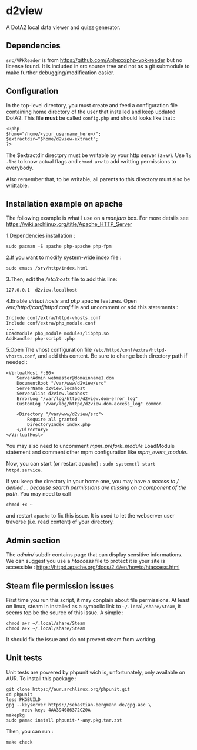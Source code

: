 # d2view

A DotA2 local data viewer and quizz generator.

## Dependencies

`src/VPKReader` is from https://github.com/Aphexx/php-vpk-reader but no
license found. It is included in src source tree and not as a git submodule
to make further debugging/modification easier.

## Configuration

In the top-level directory, you must create and feed a configuration file 
containing home directory of the user that installed and keep updated DotA2. 
This file **must** be called `config.php` and should
looks like that :

	<?php
	$home="/home/<your_username_here>/";
	$extractdir="$home/d2view-extract";
	?>

The $extractdir directpry must be writable by your http server (a+w).
Use `ls -lhd` to know actual flags and `chmod a+w` to add writting permissions
to everybody.

Also remember that, to be writable, all parents to this directory must also be
writtable.

## Installation example on apache

The following example is what I use on a *manjaro* box. For more details see
https://wiki.archlinux.org/title/Apache_HTTP_Server

1.Dependencies installation :

	sudo pacman -S apache php-apache php-fpm

2.If you want to modify system-wide index file :

	sudo emacs /srv/http/index.html

3.Then, edit the */etc/hosts* file to add this line:

	127.0.0.1  d2view.localhost

4.Enable *virtual hosts* and *php* apache features. Open 
*/etc/httpd/conf/httpd.conf* file and uncomment or add this statements :

	Include conf/extra/httpd-vhosts.conf
	Include conf/extra/php_module.conf
	...
	LoadModule php_module modules/libphp.so
	AddHandler php-script .php

5.Open The vhost configuration file `/etc/httpd/conf/extra/httpd-vhosts.conf`,
	and add this content. Be sure to change both directory path if needed :

	<VirtualHost *:80>
		ServerAdmin webmaster@domainname1.dom
		DocumentRoot "/var/www/d2view/src"
		ServerName d2view.locahost
		ServerAlias d2view.locahost
		ErrorLog "/var/log/httpd/d2view.dom-error_log"
		CustomLog "/var/log/httpd/d2view.dom-access_log" common

	    <Directory "/var/www/d2view/src">
			Require all granted
			DirectoryIndex index.php
		</Directory>
	</VirtualHost>

You may also need to uncomment *mpm_prefork_module* LoadModule statement
and comment other mpm configuration like *mpm_event_module*.

Now, you can start (or restart apache) : `sudo systemctl start httpd.service`.

If you keep the directory in your home one, you may have a 
*access to / denied ... because search permissions are missing on a component*
*of the path*. You may need to call

	chmod +x ~

and restart `apache` to fix this issue. It is used to let the webserver user
traverse (i.e. read content) of your directory.

## Admin section

The *admin/* subdir contains page that can display sensitive informations.
We can suggest you use a *htaccess* file to protect it is your site is
accessible : 
https://httpd.apache.org/docs/2.4/en/howto/htaccess.html

## Steam file permission issues

First time you run this script, it may conplain about file permissions. At least
on linux, steam in installed as a symbolic link to `~/.local/share/Steam`, it
seems top be the source of this issue. A simple :

	chmod a+r ~/.local/share/Steam
	chmod a+x ~/.local/share/Steam

It should fix the issue and do not prevent steam from working.

## Unit tests

Unit tests are powered by phpunit wich is, unfortunately, only available on
AUR. To install this package :

	git clone https://aur.archlinux.org/phpunit.git
	cd phpunit
	less PKGBUILD
	gpg --keyserver https://sebastian-bergmann.de/gpg.asc \
		--recv-keys 4AA394086372C20A
	makepkg
	sudo pamac install phpunit-*-any.pkg.tar.zst

Then, you can run :

	make check

